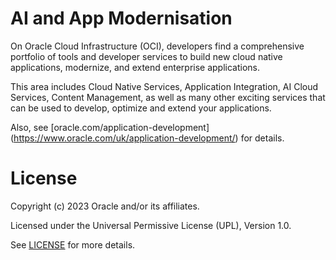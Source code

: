 # AI and App Modernisation

On Oracle Cloud Infrastructure (OCI), developers find a comprehensive portfolio of tools and developer services to build new cloud native applications, modernize, and extend enterprise applications.

This area includes Cloud Native Services, Application Integration, AI Cloud Services, Content Management, as well as many other exciting services that can be used to develop, optimize and extend your applications.

Also, see [oracle.com/application-development] (https://www.oracle.com/uk/application-development/) for details.

# License

Copyright (c) 2023 Oracle and/or its affiliates.

Licensed under the Universal Permissive License (UPL), Version 1.0.

See [LICENSE](https://github.com/oracle-devrel/technology-engineering/blob/main/LICENSE) for more details.
